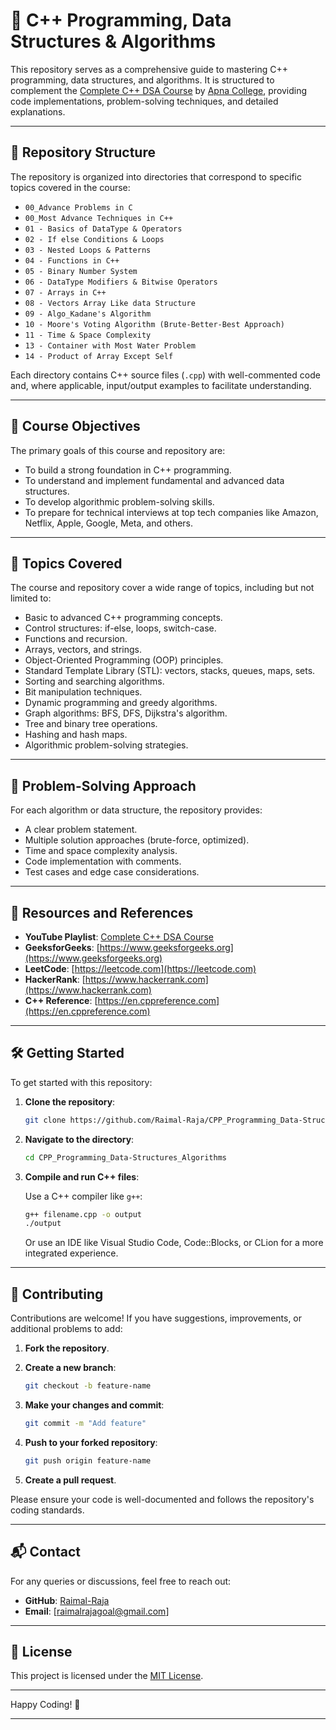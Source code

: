 # 📘 C++ Programming, Data Structures & Algorithms

This repository serves as a comprehensive guide to mastering C++ programming, data structures, and algorithms. It is structured to complement the [Complete C++ DSA Course](https://www.youtube.com/playlist?list=PLfqMhTWNBTe137I_EPQd34TsgV6IO55pt) by [Apna College](https://www.youtube.com/@ApnaCollegeOfficial), providing code implementations, problem-solving techniques, and detailed explanations.

---

## 📂 Repository Structure

The repository is organized into directories that correspond to specific topics covered in the course:

* `00_Advance Problems in C`
* `00_Most Advance Techniques in C++`
* `01 - Basics of DataType & Operators`
* `02 - If else Conditions & Loops`
* `03 - Nested Loops & Patterns`
* `04 - Functions in C++`
* `05 - Binary Number System`
* `06 - DataType Modifiers & Bitwise Operators`
* `07 - Arrays in C++`
* `08 - Vectors Array Like data Structure`
* `09 - Algo_Kadane's Algorithm`
* `10 - Moore's Voting Algorithm (Brute-Better-Best Approach)`
* `11 - Time & Space Complexity`
* `13 - Container with Most Water Problem`
* `14 - Product of Array Except Self`

Each directory contains C++ source files (`.cpp`) with well-commented code and, where applicable, input/output examples to facilitate understanding.

---

## 🎯 Course Objectives

The primary goals of this course and repository are:

* To build a strong foundation in C++ programming.
* To understand and implement fundamental and advanced data structures.
* To develop algorithmic problem-solving skills.
* To prepare for technical interviews at top tech companies like Amazon, Netflix, Apple, Google, Meta, and others.

---

## 📖 Topics Covered

The course and repository cover a wide range of topics, including but not limited to:

* Basic to advanced C++ programming concepts.
* Control structures: if-else, loops, switch-case.
* Functions and recursion.
* Arrays, vectors, and strings.
* Object-Oriented Programming (OOP) principles.
* Standard Template Library (STL): vectors, stacks, queues, maps, sets.
* Sorting and searching algorithms.
* Bit manipulation techniques.
* Dynamic programming and greedy algorithms.
* Graph algorithms: BFS, DFS, Dijkstra's algorithm.
* Tree and binary tree operations.
* Hashing and hash maps.
* Algorithmic problem-solving strategies.

---

## 🧠 Problem-Solving Approach

For each algorithm or data structure, the repository provides:

* A clear problem statement.
* Multiple solution approaches (brute-force, optimized).
* Time and space complexity analysis.
* Code implementation with comments.
* Test cases and edge case considerations.

---

## 🔗 Resources and References

* **YouTube Playlist**: [Complete C++ DSA Course](https://www.youtube.com/playlist?list=PLfqMhTWNBTe137I_EPQd34TsgV6IO55pt)
* **GeeksforGeeks**: [https://www.geeksforgeeks.org](https://www.geeksforgeeks.org)
* **LeetCode**: [https://leetcode.com](https://leetcode.com)
* **HackerRank**: [https://www.hackerrank.com](https://www.hackerrank.com)
* **C++ Reference**: [https://en.cppreference.com](https://en.cppreference.com)

---

## 🛠️ Getting Started

To get started with this repository:

1. **Clone the repository**:

   ```bash
   git clone https://github.com/Raimal-Raja/CPP_Programming_Data-Structures_Algorithms.git
   ```

2. **Navigate to the directory**:

   ```bash
   cd CPP_Programming_Data-Structures_Algorithms
   ```

3. **Compile and run C++ files**:

   Use a C++ compiler like `g++`:

   ```bash
   g++ filename.cpp -o output
   ./output
   ```

   Or use an IDE like Visual Studio Code, Code::Blocks, or CLion for a more integrated experience.

---

## 🤝 Contributing

Contributions are welcome! If you have suggestions, improvements, or additional problems to add:

1. **Fork the repository**.

2. **Create a new branch**:

   ```bash
   git checkout -b feature-name
   ```

3. **Make your changes and commit**:

   ```bash
   git commit -m "Add feature"
   ```

4. **Push to your forked repository**:

   ```bash
   git push origin feature-name
   ```

5. **Create a pull request**.

Please ensure your code is well-documented and follows the repository's coding standards.

---

## 📬 Contact

For any queries or discussions, feel free to reach out:

* **GitHub**: [Raimal-Raja](https://github.com/Raimal-Raja)
* **Email**: \[raimalrajagoal@gmail.com]

---

## 📄 License

This project is licensed under the [MIT License](LICENSE).

---

Happy Coding! 🚀

---
